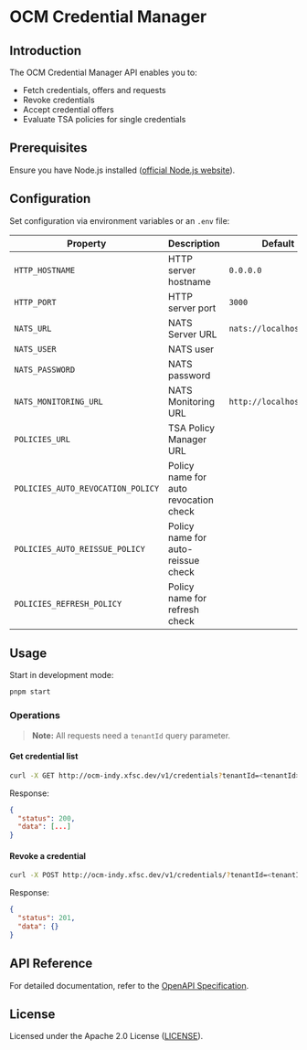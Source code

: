# OCM Credential Manager

## Introduction
The OCM Credential Manager API enables you to:
- Fetch credentials, offers and requests
- Revoke credentials
- Accept credential offers
- Evaluate TSA policies for single credentials

## Prerequisites
Ensure you have Node.js installed ([official Node.js website](https://nodejs.org)).

## Configuration
Set configuration via environment variables or an `.env` file:

| Property | Description | Default |
|---|---|---|
| `HTTP_HOSTNAME` | HTTP server hostname | `0.0.0.0` |
| `HTTP_PORT` | HTTP server port | `3000` |
| `NATS_URL` | NATS Server URL | `nats://localhost:4222` |
| `NATS_USER` | NATS user |  |
| `NATS_PASSWORD` | NATS password |  |
| `NATS_MONITORING_URL` | NATS Monitoring URL | `http://localhost:8222` |
| `POLICIES_URL` | TSA Policy Manager URL | |
| `POLICIES_AUTO_REVOCATION_POLICY` | Policy name for auto revocation check | |
| `POLICIES_AUTO_REISSUE_POLICY` | Policy name for auto-reissue check | |
| `POLICIES_REFRESH_POLICY` | Policy name for refresh check | |

## Usage

Start in development mode:
```bash
pnpm start
```

### Operations
> **Note:** All requests need a `tenantId` query parameter.

#### Get credential list

```bash
curl -X GET http://ocm-indy.xfsc.dev/v1/credentials?tenantId=<tenantId>
```

Response:

```json
{
  "status": 200,
  "data": [...]
}
```

#### Revoke a credential

```bash
curl -X POST http://ocm-indy.xfsc.dev/v1/credentials/?tenantId=<tenantId>
```

Response:

```json
{
  "status": 201,
  "data": {}
}
```

## API Reference
For detailed documentation, refer to the [OpenAPI Specification](openapi.json).

## License
Licensed under the Apache 2.0 License ([LICENSE](LICENSE)).

